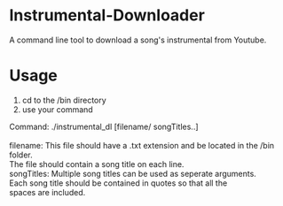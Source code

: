# Instrumental-Downloader
A command line tool to download a song's instrumental from Youtube.

# Usage
1) cd to the /bin directory
2) use your command

<p>Command: ./instrumental_dl [filename/ songTitles..]<br><br>
  filename:     This file should have a .txt extension and be located in the /bin folder.<br>
                The file should contain a song title on each line.<br>
  songTitles:   Multiple song titles can be used as seperate arguments.<br>
                Each song title should be contained in quotes so that all the <br>
                spaces are included.<p>
